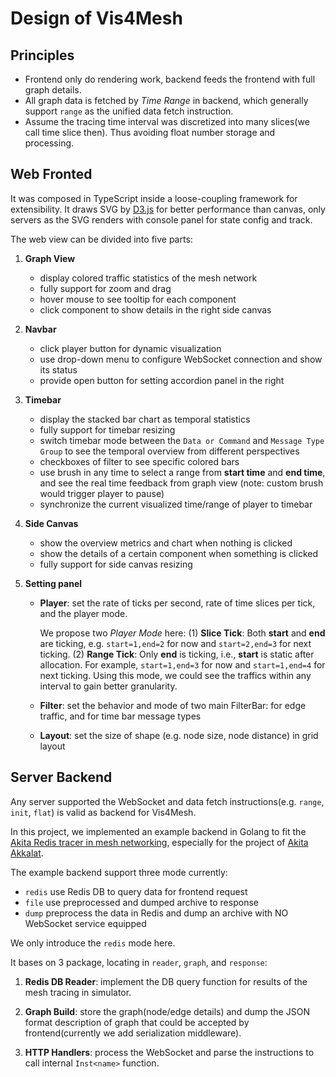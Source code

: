 # Design of Vis4Mesh

## **Principles**

- Frontend only do rendering work, backend feeds the frontend with full graph details.
- All graph data is fetched by _Time Range_ in backend, which generally support `range` as the unified data fetch instruction.
- Assume the tracing time interval was discretized into many slices(we call time slice then). Thus avoiding float number storage and processing.

## **Web Fronted**

It was composed in TypeScript inside a loose-coupling framework for extensibility. It draws SVG by [D3.js](https://d3js.org/) for better performance than canvas, only servers as the SVG renders with console panel for state config and track.

The web view can be divided into five parts:

1. **Graph View**

   - display colored traffic statistics of the mesh network
   - fully support for zoom and drag
   - hover mouse to see tooltip for each component
   - click component to show details in the right side canvas

2. **Navbar**

   - click player button for dynamic visualization
   - use drop-down menu to configure WebSocket connection and show its status
   - provide open button for setting accordion panel in the right

3. **Timebar**

   - display the stacked bar chart as temporal statistics
   - fully support for timebar resizing
   - switch timebar mode between the `Data or Command` and `Message Type Group` to see the temporal overview from different perspectives
   - checkboxes of filter to see specific colored bars
   - use brush in any time to select a range from **start time** and **end time**, and see the real time feedback from graph view (note: custom brush would trigger player to pause)
   - synchronize the current visualized time/range of player to timebar

4. **Side Canvas**

   - show the overview metrics and chart when nothing is clicked
   - show the details of a certain component when something is clicked
   - fully support for side canvas resizing

5. **Setting panel**

   - **Player**: set the rate of ticks per second, rate of time slices per tick, and the player mode.

     We propose two _Player Mode_ here: (1) **Slice Tick**: Both **start** and **end** are ticking, e.g. `start=1,end=2` for now and `start=2,end=3` for next ticking. (2) **Range Tick**: Only **end** is ticking, i.e., **start** is static after allocation. For example, `start=1,end=3` for now and `start=1,end=4` for next ticking. Using this mode, we could see the traffics within any interval to gain better granularity.

   - **Filter**: set the behavior and mode of two main FilterBar: for edge traffic, and for time bar message types
   - **Layout**: set the size of shape (e.g. node size, node distance) in grid layout

## **Server Backend**

Any server supported the WebSocket and data fetch instructions(e.g. `range`, `init`, `flat`) is valid as backend for Vis4Mesh.

In this project, we implemented an example backend in Golang to fit the [Akita Redis tracer in mesh networking](https://gitlab.com/akita/util/-/issues/19), especially for the project of [Akita Akkalat](https://github.com/ueqri/akkalat).

The example backend support three mode currently:

- `redis` use Redis DB to query data for frontend request
- `file` use preprocessed and dumped archive to response
- `dump` preprocess the data in Redis and dump an archive with NO WebSocket service equipped

We only introduce the `redis` mode here.

It bases on 3 package, locating in `reader`, `graph`, and `response`:

1. **Redis DB Reader**: implement the DB query function for results of the mesh tracing in simulator.

2. **Graph Build**: store the graph(node/edge details) and dump the JSON format description of graph that could be accepted by frontend(currently we add serialization middleware).

3. **HTTP Handlers**: process the WebSocket and parse the instructions to call internal `Inst<name>` function.
